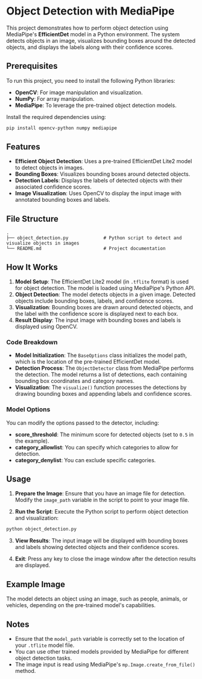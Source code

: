 # Object Detection with MediaPipe

This project demonstrates how to perform object detection using MediaPipe's **EfficientDet** model in a Python environment. The system detects objects in an image, visualizes bounding boxes around the detected objects, and displays the labels along with their confidence scores.

## Prerequisites

To run this project, you need to install the following Python libraries:

- **OpenCV**: For image manipulation and visualization.
- **NumPy**: For array manipulation.
- **MediaPipe**: To leverage the pre-trained object detection models.

Install the required dependencies using:

```bash
pip install opencv-python numpy mediapipe
```

## Features

- **Efficient Object Detection**: Uses a pre-trained EfficientDet Lite2 model to detect objects in images.
- **Bounding Boxes**: Visualizes bounding boxes around detected objects.
- **Detection Labels**: Displays the labels of detected objects with their associated confidence scores.
- **Image Visualization**: Uses OpenCV to display the input image with annotated bounding boxes and labels.

## File Structure

```
.
├── object_detection.py             # Python script to detect and visualize objects in images
└── README.md                       # Project documentation
```

## How It Works

1. **Model Setup**: The EfficientDet Lite2 model (in `.tflite` format) is used for object detection. The model is loaded using MediaPipe's Python API.
2. **Object Detection**: The model detects objects in a given image. Detected objects include bounding boxes, labels, and confidence scores.
3. **Visualization**: Bounding boxes are drawn around detected objects, and the label with the confidence score is displayed next to each box.
4. **Result Display**: The input image with bounding boxes and labels is displayed using OpenCV.

### Code Breakdown

- **Model Initialization**: The `BaseOptions` class initializes the model path, which is the location of the pre-trained EfficientDet model.
- **Detection Process**: The `ObjectDetector` class from MediaPipe performs the detection. The model returns a list of detections, each containing bounding box coordinates and category names.
- **Visualization**: The `visualize()` function processes the detections by drawing bounding boxes and appending labels and confidence scores.

### Model Options

You can modify the options passed to the detector, including:

- **score_threshold**: The minimum score for detected objects (set to `0.5` in the example).
- **category_allowlist**: You can specify which categories to allow for detection.
- **category_denylist**: You can exclude specific categories.

## Usage

1. **Prepare the Image**: Ensure that you have an image file for detection. Modify the `image_path` variable in the script to point to your image file.
   
2. **Run the Script**: Execute the Python script to perform object detection and visualization:

```bash
python object_detection.py
```

3. **View Results**: The input image will be displayed with bounding boxes and labels showing detected objects and their confidence scores.

4. **Exit**: Press any key to close the image window after the detection results are displayed.

## Example Image

The model detects an object using an image, such as people, animals, or vehicles, depending on the pre-trained model's capabilities.

## Notes

- Ensure that the `model_path` variable is correctly set to the location of your `.tflite` model file.
- You can use other trained models provided by MediaPipe for different object detection tasks.
- The image input is read using MediaPipe's `mp.Image.create_from_file()` method.

